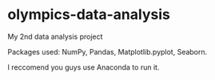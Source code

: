 # olympics-data-analysis
My 2nd data analysis project

Packages used: NumPy, Pandas, Matplotlib.pyplot, Seaborn.

I reccomend you guys use Anaconda to run it.
